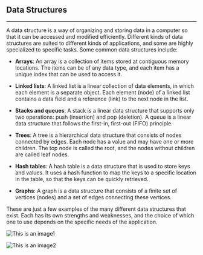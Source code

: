 ## Data Structures

---

A data structure is a way of organizing and storing data in a computer so that it can be accessed and modified efficiently. Different kinds of data structures are suited to different kinds of applications, and some are highly specialized to specific tasks. Some common data structures include:

- **Arrays**: An array is a collection of items stored at contiguous memory locations. The items can be of any data type, and each item has a unique index that can be used to access it.

- **Linked lists**: A linked list is a linear collection of data elements, in which each element is a separate object. Each element (node) of a linked list contains a data field and a reference (link) to the next node in the list.

- **Stacks and queues**: A stack is a linear data structure that supports only two operations: push (insertion) and pop (deletion). A queue is a linear data structure that follows the first-in, first-out (FIFO) principle.

- **Trees**: A tree is a hierarchical data structure that consists of nodes connected by edges. Each node has a value and may have one or more children. The top node is called the root, and the nodes without children are called leaf nodes.

- **Hash tables**: A hash table is a data structure that is used to store keys and values. It uses a hash function to map the keys to a specific location in the table, so that the keys can be quickly retrieved.

- **Graphs**: A graph is a data structure that consists of a finite set of vertices (nodes) and a set of edges connecting these vertices.

These are just a few examples of the many different data structures that exist. Each has its own strengths and weaknesses, and the choice of which one to use depends on the specific needs of the application.

![This is an image1](https://blog.benoitvallon.com/img/2016-01-11-data-structures-in-javascript/big-o.png)

![This is an image2](https://blog.benoitvallon.com/img/2016-01-11-data-structures-in-javascript/big-o-complexity.png)
